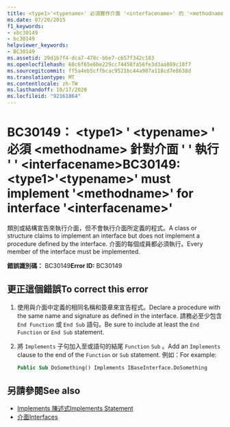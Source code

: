 ```yaml
---
title: <type1>'<typename>' 必須實作介面 '<interfacename>' 的 '<methodname>
ms.date: 07/20/2015
f1_keywords:
- vbc30149
- bc30149
helpviewer_keywords:
- BC30149
ms.assetid: 29d1b7f4-dca7-478c-bbe7-c657f342c183
ms.openlocfilehash: 68c6f65e6be229cc74458fa56fe3d3aa889c18f7
ms.sourcegitcommit: ff5a4eb5cffbcac9521bc44a907a118cd7e8638d
ms.translationtype: MT
ms.contentlocale: zh-TW
ms.lasthandoff: 10/17/2020
ms.locfileid: "92161864"
---
```

# <a name="bc30149-type1typename-must-implement-methodname-for-interface-interfacename"></a><span data-ttu-id="9a185-102">BC30149： \<type1> ' \<typename> ' 必須 \<methodname> 針對介面 ' ' 執行 ' ' \<interfacename></span><span class="sxs-lookup"><span data-stu-id="9a185-102">BC30149: \<type1>'\<typename>' must implement '\<methodname>' for interface '\<interfacename>'</span></span>

<span data-ttu-id="9a185-103">類別或結構宣告來執行介面，但不會執行介面所定義的程式。</span><span class="sxs-lookup"><span data-stu-id="9a185-103">A class or structure claims to implement an interface but does not implement a procedure defined by the interface.</span></span> <span data-ttu-id="9a185-104">介面的每個成員都必須執行。</span><span class="sxs-lookup"><span data-stu-id="9a185-104">Every member of the interface must be implemented.</span></span>

 <span data-ttu-id="9a185-105">**錯誤識別碼：** BC30149</span><span class="sxs-lookup"><span data-stu-id="9a185-105">**Error ID:** BC30149</span></span>

## <a name="to-correct-this-error"></a><span data-ttu-id="9a185-106">更正這個錯誤</span><span class="sxs-lookup"><span data-stu-id="9a185-106">To correct this error</span></span>

1. <span data-ttu-id="9a185-107">使用與介面中定義的相同名稱和簽章來宣告程式。</span><span class="sxs-lookup"><span data-stu-id="9a185-107">Declare a procedure with the same name and signature as defined in the interface.</span></span> <span data-ttu-id="9a185-108">請務必至少包含 `End Function` 或 `End Sub` 語句。</span><span class="sxs-lookup"><span data-stu-id="9a185-108">Be sure to include at least the `End Function` or `End Sub` statement.</span></span>

2. <span data-ttu-id="9a185-109">將 `Implements` 子句加入至或語句的結尾 `Function` `Sub` 。</span><span class="sxs-lookup"><span data-stu-id="9a185-109">Add an `Implements` clause to the end of the `Function` or `Sub` statement.</span></span> <span data-ttu-id="9a185-110">例如：</span><span class="sxs-lookup"><span data-stu-id="9a185-110">For example:</span></span>

    ```vb
    Public Sub DoSomething() Implements IBaseInterface.DoSomething
    ```

## <a name="see-also"></a><span data-ttu-id="9a185-111">另請參閱</span><span class="sxs-lookup"><span data-stu-id="9a185-111">See also</span></span>

- [<span data-ttu-id="9a185-112">Implements 陳述式</span><span class="sxs-lookup"><span data-stu-id="9a185-112">Implements Statement</span></span>](../statements/implements-statement.md)
- [<span data-ttu-id="9a185-113">介面</span><span class="sxs-lookup"><span data-stu-id="9a185-113">Interfaces</span></span>](../../programming-guide/language-features/interfaces/index.md)

